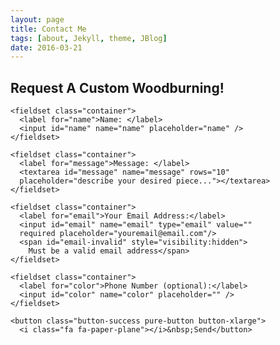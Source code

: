 ```yaml
---
layout: page
title: Contact Me
tags: [about, Jekyll, theme, JBlog]
date: 2016-03-21
---
```


<!-- Latest Post Preview Start -->
  
 <section id="{{ page.section-type }}" class="container content-section text-center">
     <div class="row">
       <div class="col-md-10 col-md-offset-1">
       </div>
     </div>   
 </section>

<!-- Latest Post Preview End -->

<body>
  <h2 class="content-head is-center">Request A Custom Woodburning!</h2>

<!-- START HERE -->
  <link rel="stylesheet" href="https://yui.yahooapis.com/pure/0.6.0/pure-min.css">
  <link rel="stylesheet" href="https://maxcdn.bootstrapcdn.com/font-awesome/4.4.0/css/font-awesome.min.css">
    <!-- Style The Contact Form How Ever You Prefer -->
  <link rel="stylesheet" href="/css/form.css">
  
  <form id="gform" method="POST" class="container"
  action="https://script.google.com/macros/s/AKfycbyePyppGycT3iwxNPE7kv6o4SCKXDXLR5H8lJDOUd3dgexQC7e9/exec">
    <!-- change the form action to your script url -->

    <fieldset class="container">
      <label for="name">Name: </label>
      <input id="name" name="name" placeholder="name" />
    </fieldset>

    <fieldset class="container">
      <label for="message">Message: </label>
      <textarea id="message" name="message" rows="10"
      placeholder="describe your desired piece..."></textarea>
    </fieldset>

    <fieldset class="container">
      <label for="email">Your Email Address:</label>
      <input id="email" name="email" type="email" value=""
      required placeholder="youremail@email.com"/>
      <span id="email-invalid" style="visibility:hidden">
        Must be a valid email address</span>
    </fieldset>

    <fieldset class="container">
      <label for="color">Phone Number (optional):</label>
      <input id="color" name="color" placeholder="" />
    </fieldset>

    <button class="button-success pure-button button-xlarge">
      <i class="fa fa-paper-plane"></i>&nbsp;Send</button>

  </form>

  <!-- Customise the Thankyou Message People See when they submit the form: -->
  <div style="display:none;" id="thankyou_message">
    <h2 class="content-head is-center">Thanks for contacting me!
      I will get back to you soon!</h2>
  </div>

  <!-- Submit the Form to Google Using "AJAX" -->
  <script data-cfasync="false" type="text/javascript"
  src="https://cdn.rawgit.com/dwyl/html-form-send-email-via-google-script-without-server/master/form-submission-handler.js"></script>
  <!-- <script data-cfasync="false" type="text/javascript"
  src="/form-submission-handler.js"></script> -->
<!-- END -->

</body>


<style>
  
  body {
   background-image: url("../assets/img/wood.jpg");
}
  
</style>
